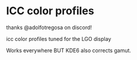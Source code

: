 # ICC color profiles

thanks @adolfotregosa on discord!

icc color profiles tuned for the LGO display

Works everywhere BUT KDE6 also corrects gamut.
